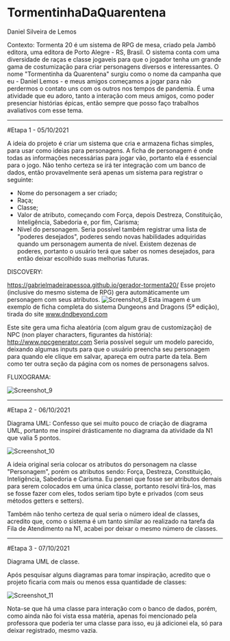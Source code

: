 # TormentinhaDaQuarentena
Daniel Silveira de Lemos

Contexto:
Tormenta 20 é um sistema de RPG de mesa, criado pela Jambô editora, uma editora de Porto Alegre - RS, Brasil.
O sistema conta com uma diversidade de raças e classe jogaveis para que o jogador tenha um grande gama de costumização para criar personagens diversos e interessantes.
O nome "Tormentinha da Quarentena" surgiu como o nome da campanha que eu - Daniel Lemos - e meus amigos começamos a jogar para não perdermos o contato uns com os outros nos tempos de pandemia.
É uma atividade que eu adoro, tanto a interação com meus amigos, como poder presenciar histórias épicas, então sempre que posso faço trabalhos avaliativos com esse tema.
_______________________________________
#Etapa 1 - 05/10/2021

A ideia do projeto é criar um sistema que cria e armazena fichas simples, para usar como ideias para personagens.
A ficha de personagem é onde todas as informações necessárias para jogar vão, portanto ela é essencial para o jogo.
Não tenho certeza se irá ter integração com um banco de dados, então provavelmente será apenas um sistema para registrar o seguinte:
- Nome do personagem a ser criado;
- Raça;
- Classe;
- Valor de atributo, começando com Força, depois Destreza, Constituição, Inteligência, Sabedoria e, por fim, Carisma;
- Nível do personagem.
Seria possível também registrar uma lista de "poderes desejados", poderes sendo novas habilidades adquiridas quando um personagem aumenta de nível.
Existem dezenas de poderes, portanto o usuário terá que saber os nomes desejados, para então deixar escolhido suas melhorias futuras.

DISCOVERY: 

https://gabrielmadeirapessoa.github.io/gerador-tormenta20/ Esse projeto (inclusive do mesmo sistema de RPG) gera automáticamente um personagem com seus atributos.
![Screenshot_8](https://user-images.githubusercontent.com/69585927/136120802-131154e3-18a7-4843-b175-92cc3310c0ce.png)
Esta imagem é um exemplo de ficha completa do sistema Dungeons and Dragons (5ª edição), tirada do site www.dndbeyond.com

Este site gera uma ficha aleatória (com algum grau de customização) de NPC (non player characters, figurantes da história): http://www.npcgenerator.com
Seria possível seguir um modelo parecido, deixando algumas inputs para que o usuário preencha seu personagem para quando ele clique em salvar, apareça em outra parte da tela. Bem como ter outra seção da página com os nomes de personagens salvos.

FLUXOGRAMA:

![Screenshot_9](https://user-images.githubusercontent.com/69585927/136122174-04ec1b1c-e1b1-4962-a862-133ec5fbc16c.png)

_______________________________________
#Etapa 2 - 06/10/2021

Diagrama UML: Confesso que sei muito pouco de criação de diagrama UML, portanto me inspirei drásticamente no diagrama da atividade da N1 que valia 5 pontos.

![Screenshot_10](https://user-images.githubusercontent.com/69585927/136302768-0ab129d3-75fd-48df-884e-a45e82e9709a.png)

A ideia original seria colocar os atributos do personagem na classe "Personagem", porém os atributos sendo: Força, Destreza, Constituição, Inteligência, Sabedoria e Carisma. Eu pensei que fosse ser atributos demais para serem colocados em uma única classe, portanto resolvi tirá-los, mas se fosse fazer com eles, todos seriam tipo byte e privados (com seus métodos getters e setters).

Também não tenho certeza de qual seria o número ideal de classes, acredito que, como o sistema é um tanto similar ao realizado na tarefa da Fila de Atendimento na N1, acabei por deixar o mesmo número de classes.

________________________________________
#Etapa 3 - 07/10/2021

Diagrama UML de classe.

Após pesquisar alguns diagramas para tomar inspiração, acredito que o projeto ficaria com mais ou menos essa quantidade de classes:

![Screenshot_11](https://user-images.githubusercontent.com/69585927/136480200-71ff645f-b80e-40fb-9376-ddc976623844.png)

Nota-se que há uma classe para interação com o banco de dados, porém, como ainda não foi vista essa matéria, apenas foi mencionado pela professora que poderia ter uma classe para isso, eu já adicionei ela, só para deixar registrado, mesmo vazia.
